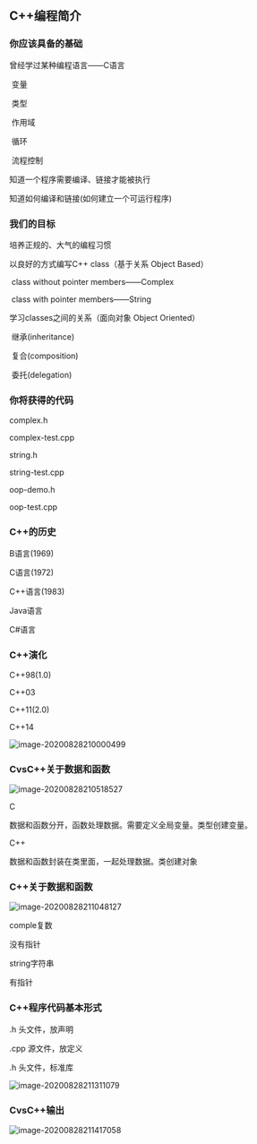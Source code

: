 ## C++编程简介

### 你应该具备的基础

曾经学过某种编程语言——C语言

​	变量

​	类型

​	作用域

​	循环

​	流程控制

知道一个程序需要编译、链接才能被执行

知道如何编译和链接(如何建立一个可运行程序)

### 我们的目标

培养正规的、大气的编程习惯

以良好的方式编写C++ class（基于关系 Object Based）

​	class without pointer members——Complex

​	class with pointer members——String

学习classes之间的关系（面向对象 Object Oriented）

​	继承(inheritance)

​	复合(composition)

​	委托(delegation)

### 你将获得的代码

complex.h

complex-test.cpp

string.h

string-test.cpp

oop-demo.h

oop-test.cpp

### C++的历史

B语言(1969)

C语言(1972)

C++语言(1983)

Java语言

C#语言

### C++演化

C++98(1.0)

C++03

C++11(2.0)

C++14

![image-20200828210000499](C:\Users\xuyingfeng\AppData\Roaming\Typora\typora-user-images\image-20200828210000499.png)

### CvsC++关于数据和函数

![image-20200828210518527](C:\Users\xuyingfeng\AppData\Roaming\Typora\typora-user-images\image-20200828210518527.png)

C

数据和函数分开，函数处理数据。需要定义全局变量。类型创建变量。

C++

数据和函数封装在类里面，一起处理数据。类创建对象

### C++关于数据和函数

![image-20200828211048127](C:\Users\xuyingfeng\AppData\Roaming\Typora\typora-user-images\image-20200828211048127.png)

comple复数

没有指针

string字符串

有指针

### C++程序代码基本形式

.h	头文件，放声明

.cpp	源文件，放定义

.h	头文件，标准库

![image-20200828211311079](C:\Users\xuyingfeng\AppData\Roaming\Typora\typora-user-images\image-20200828211311079.png)

### CvsC++输出

![image-20200828211417058](C:\Users\xuyingfeng\AppData\Roaming\Typora\typora-user-images\image-20200828211417058.png)

